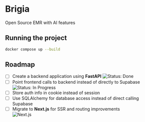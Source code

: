 # Brigia
Open Source EMR with AI features

## Running the project
```bash
docker compose up --build
```

## Roadmap

- [ ] Create a backend application using **FastAPI**
  ![Status: Done](https://img.shields.io/badge/status-done-green)
- [ ] Point frontend calls to backend instead of directly to Supabase
  ![Status: In Progress](https://img.shields.io/badge/status-in--progress-yellow)
- [ ] Store auth info in cookie instead of session
- [ ] Use SQLAlchemy for database access instead of direct calling Supabase
- [ ] Migrate to **Next.js** for SSR and routing improvements  
  ![Next.js](https://img.shields.io/badge/Next.js-000000?style=flat-square&logo=nextdotjs&logoColor=white)